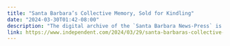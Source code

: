 ```yaml
---
title: "Santa Barbara’s Collective Memory, Sold for Kindling"
date: "2024-03-30T01:42-08:00"
description: "The digital archive of the `Santa Barbara News-Press` is poised for sale to a murky foreign firm likely to destroy it for data to feed online search algorithms. Will we step up to save our history?"
link: https://www.independent.com/2024/03/29/santa-barbaras-collective-memory-sold-for-kindling/
---
```


